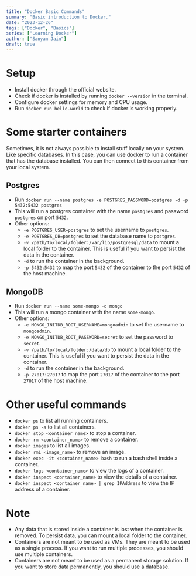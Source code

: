 ```yaml
---
title: "Docker Basic Commands"
summary: "Basic introduction to Docker."
date: "2023-12-26"
tags: ["Docker", "Basics"]
series: ["Learning Docker"]
author: ["Sanyam Jain"]
draft: true
---
```


# Setup
- Install docker through the official website.
- Check if docker is installed by running `docker --version` in the terminal.
- Configure docker settings for memory and CPU usage.
- Run `docker run hello-world` to check if docker is working properly.

# Some starter containers
Sometimes, it is not always possible to install stuff locally on your system. Like specific databases. In this case, you can use docker to run a container that has the database installed. You can then connect to this container from your local system.
## Postgres
- Run `docker run --name postgres -e POSTGRES_PASSWORD=postgres -d -p 5432:5432 postgres`
- This will run a postgres container with the name `postgres` and password `postgres` on port `5432`.
- Other options:
    - `-e POSTGRES_USER=postgres` to set the username to `postgres`.
    - `-e POSTGRES_DB=postgres` to set the database name to `postgres`.
    - `-v /path/to/local/folder:/var/lib/postgresql/data` to mount a local folder to the container. This is useful if you want to persist the data in the container.
    - `-d` to run the container in the background.
    - `-p 5432:5432` to map the port `5432` of the container to the port `5432` of the host machine.

## MongoDB
- Run `docker run --name some-mongo -d mongo`
- This will run a mongo container with the name `some-mongo`.
- Other options:
    - `-e MONGO_INITDB_ROOT_USERNAME=mongoadmin` to set the username to `mongoadmin`.
    - `-e MONGO_INITDB_ROOT_PASSWORD=secret` to set the password to `secret`.
    - `-v /path/to/local/folder:/data/db` to mount a local folder to the container. This is useful if you want to persist the data in the container.
    - `-d` to run the container in the background.
    - `-p 27017:27017` to map the port `27017` of the container to the port `27017` of the host machine.

# Other useful commands
- `docker ps` to list all running containers.
- `docker ps -a` to list all containers.
- `docker stop <container_name>` to stop a container.
- `docker rm <container_name>` to remove a container.
- `docker images` to list all images.
- `docker rmi <image_name>` to remove an image.
- `docker exec -it <container_name> bash` to run a bash shell inside a container.
- `docker logs <container_name>` to view the logs of a container.
- `docker inspect <container_name>` to view the details of a container.
- `docker inspect <container_name> | grep IPAddress` to view the IP address of a container.

# Note
- Any data that is stored inside a container is lost when the container is removed. To persist data, you can mount a local folder to the container.
- Containers are not meant to be used as VMs. They are meant to be used as a single process. If you want to run multiple processes, you should use multiple containers.
- Containers are not meant to be used as a permanent storage solution. If you want to store data permanently, you should use a database.